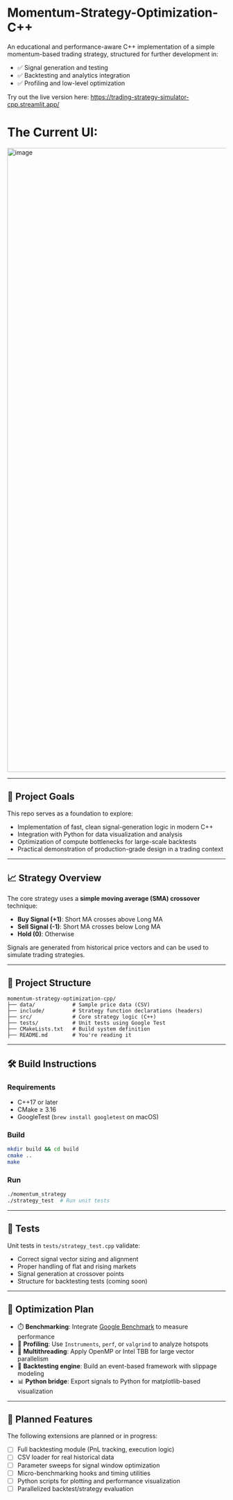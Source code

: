 # Momentum-Strategy-Optimization-C++

An educational and performance-aware C++ implementation of a simple momentum-based trading strategy, structured for further development in:

- ✅ Signal generation and testing  
- ✅ Backtesting and analytics integration  
- ✅ Profiling and low-level optimization

Try out the live version here: https://trading-strategy-simulator-cpp.streamlit.app/

# The Current UI:
<img width="1440" alt="image" src="https://github.com/user-attachments/assets/d3b7f85d-4b09-4abc-977f-67677f54c6ec" />

---

## 🚀 Project Goals

This repo serves as a foundation to explore:

- Implementation of fast, clean signal-generation logic in modern C++
- Integration with Python for data visualization and analysis
- Optimization of compute bottlenecks for large-scale backtests
- Practical demonstration of production-grade design in a trading context

---

## 📈 Strategy Overview

The core strategy uses a **simple moving average (SMA) crossover** technique:

- **Buy Signal (+1)**: Short MA crosses above Long MA  
- **Sell Signal (-1)**: Short MA crosses below Long MA  
- **Hold (0)**: Otherwise

Signals are generated from historical price vectors and can be used to simulate trading strategies.

---

## 📁 Project Structure

```
momentum-strategy-optimization-cpp/
├── data/            # Sample price data (CSV)
├── include/         # Strategy function declarations (headers)
├── src/             # Core strategy logic (C++)
├── tests/           # Unit tests using Google Test
├── CMakeLists.txt   # Build system definition
├── README.md        # You're reading it
```

---

## 🛠️ Build Instructions

### Requirements

- C++17 or later
- CMake ≥ 3.16
- GoogleTest (`brew install googletest` on macOS)

### Build

```bash
mkdir build && cd build
cmake ..
make
```

### Run

```bash
./momentum_strategy
./strategy_test  # Run unit tests
```

---

## 🧪 Tests

Unit tests in `tests/strategy_test.cpp` validate:

- Correct signal vector sizing and alignment
- Proper handling of flat and rising markets
- Signal generation at crossover points
- Structure for backtesting tests (coming soon)

---

## 🔬 Optimization Plan

- ⏱️ **Benchmarking**: Integrate [Google Benchmark](https://github.com/google/benchmark) to measure performance  
- 🧠 **Profiling**: Use `Instruments`, `perf`, or `valgrind` to analyze hotspots  
- 🧵 **Multithreading**: Apply OpenMP or Intel TBB for large vector parallelism  
- 🧪 **Backtesting engine**: Build an event-based framework with slippage modeling  
- 📊 **Python bridge**: Export signals to Python for matplotlib-based visualization  

---

## 📌 Planned Features

The following extensions are planned or in progress:

- [ ] Full backtesting module (PnL tracking, execution logic)
- [ ] CSV loader for real historical data
- [ ] Parameter sweeps for signal window optimization
- [ ] Micro-benchmarking hooks and timing utilities
- [ ] Python scripts for plotting and performance visualization
- [ ] Parallelized backtest/strategy evaluation
